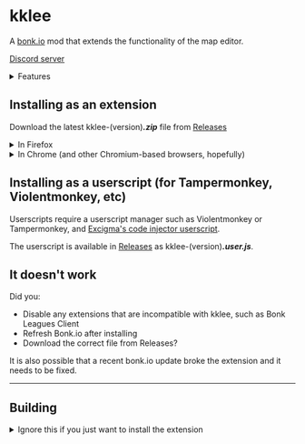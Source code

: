 # kklee

A [bonk.io](https://bonk.io) mod that extends the functionality of the map
editor.

[Discord server](https://discord.gg/kW389FqMz2)

<details>
<summary>Features</summary>

- Multi-select for platforms and shapes
- Vertex editor with ability to round corners and (buggy) ability to merge
  multiple polygons into one
- Easily generate ellipses, spirals, sine waves, gradients and custom equations
- Ability to use your browser's colour picker for changing colours
- Evaluate arithmetic in number fields by pressing Shift+Enter
  (example: type `100*2+50` into X position field and press Shift+Enter)
- Change the speed of map testing in the editor
- The chat is visible in the map editor
- Ability to transfer map ownership
- Keyboard shortcuts:
  - Save: `Ctrl + S`
  - Preview: `Space`
  - Play: `Shift + Space`,
  - Exit game: `Shift + Esc`
  - Up/down arrow to increase or decrease number input fields. Shortcut
    modifiers for changing increase amount:
    - Just Arrow: `10`
    - Shift + Arrow: `1`
    - Ctrl + Arrow: `100`
    - Ctrl + Shift + Arrow: `0.1`
- A button in the top bar that makes the game frame fill the entire page
- Automatic backups of maps to the browser's offline storage
- Image overlay in the editor preview

</details>

## Installing as an extension

Download the latest kklee-(version)**_.zip_** file from [Releases](https://github.com/kklkkj/kklee/releases)

<details>
<summary>In Firefox</summary>

**Note:** You will have to do this after every time you restart the browser.

1. Go to `about:debugging#/runtime/this-firefox`
2. Click `Load temporary addon` and open the zip file.

</details>

<details>
<summary>In Chrome (and other Chromium-based browsers, hopefully)</summary>

1. Go to `chrome://extensions/`
2. Enable `Developer mode` in the top-right corner of the page.
3. Drag and drop the zip file into the page.

</details>

## Installing as a userscript (for Tampermonkey, Violentmonkey, etc)

Userscripts require a userscript manager such as Violentmonkey or Tampermonkey, and [Excigma's code injector userscript](https://greasyfork.org/en/scripts/433861-code-injector-bonk-io).

The userscript is available in [Releases](https://github.com/kklkkj/kklee/releases) as kklee-(version)**_.user.js_**.

## It doesn't work

Did you:

- Disable any extensions that are incompatible with kklee, such as
  Bonk Leagues Client
- Refresh Bonk.io after installing
- Download the correct file from Releases?

It is also possible that a recent bonk.io update broke the extension and it
needs to be fixed.

---

## Building

<details>
<summary>Ignore this if you just want to install the extension</summary>

1. Install the following:
   - [Node.js](https://nodejs.org/) (v16.3.0)
   - [Nim](https://nim-lang.org/) (v1.6.0)
2. Run `npm ci` to install npm dependecies.
3. Run `nimble install -d` to install nimble dependencies.
4. Run `npm run build`.
5. Either:
   - Run `npm run test` to open a temporary browser session with the extension.
   - Run `npm run build-extension` to build the zip file.
     The file will be in `web-ext-artifacts`.

</details>
